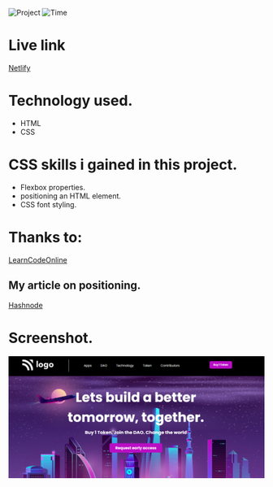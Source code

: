![Project](https://img.shields.io/badge/project-Crypto--landing%20page-yellowgreen)
![Time](https://img.shields.io/badge/Time-2%20Hour-green)
# Live link
[Netlify](https://crypto-landing-page-page.netlify.app/)

# Technology used.
* HTML
* CSS

 # CSS skills i gained in this project.
 * Flexbox properties.
 * positioning an HTML element.
 * CSS font styling.

# Thanks to:
[LearnCodeOnline](https://courses.learncodeonline.in/learn)

## My article on positioning.
[Hashnode](https://vikas360.hashnode.dev/positioning-in-css)

# Screenshot.
![crypto landingpage](./crypto.PNG)
